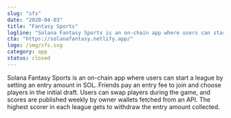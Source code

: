 ```yaml
---
slug: "sfs"
date: "2020-04-03"
title: "Fantasy Sports"
logline: "Solana Fantasy Sports is an on-chain app where users can start a league by setting an entry amount in SOL."
cta: "https://solanafantasy.netlify.app/"
logo: /img/sfs.svg
category: app
status: closed
---
```


Solana Fantasy Sports is an on-chain app where users can start a league by setting an entry amount in SOL. Friends pay an entry fee to join and choose players in the initial draft. Users can swap players during the game, and scores are published weekly by owner wallets fetched from an API. The highest scorer in each league gets to withdraw the entry amount collected.
